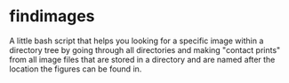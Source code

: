# findimages
A little bash script that helps you looking for a specific image within a directory tree by going through all directories and making "contact prints" from all image files that are stored in a directory and are named after the location the figures can be found in. 
